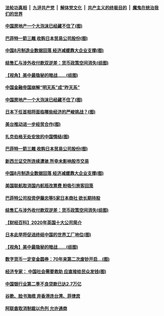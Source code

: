 ####  [法轮功真相](../../../../basic/blob/master/README.md?t=09011331) &nbsp;|&nbsp; [九评共产党](../../../../9ping.md/blob/master/README.md?t=09011331) &nbsp;|&nbsp; [解体党文化](../../../../jtdwh.md/blob/master/README.md?t=09011331)  &nbsp;|&nbsp; [共产主义的终极目的](../../../../gczydzjmd.md/blob/master/README.md?t=09011331) &nbsp;|&nbsp; [魔鬼在统治我们的世界](../../../../mgztzwmdsj.md/blob/master/README.md?t=09011331) 


#### [中国房地产一个大泡沫已经藏不住了(图)](../pages/p5/944753.md?t=09011331) 

#### [巴菲特一箭三雕 收购日本贸易公司股份(图)](../pages/p5/944743.md?t=09011331) 

#### [中国8月制造业数据回落 经济减缓靠大企业支撑(图)](../pages/p5/944730.md?t=09011331) 

#### [结售汇与涉外收付款双逆差：货币政策空间消失(组图)](../pages/p5/944685.md?t=09011331) 

#### [【视角】美中最隐秘的暗战……(组图)](../pages/p5/944679.md?t=09011331) 


#### [中国金融帝国崩解“明天系”成“昨天系”](../pages/p5/944771.md?t=09011331) 

#### [中国房地产一个大泡沫已经藏不住了(图)](../pages/p5/944753.md?t=09011331) 

#### [日本下任首相将面临哪些经济的严峻挑战？(图)](../pages/p5/944752.md?t=09011331) 

#### [美台推动进一步经贸合作(图)](../pages/p5/944764.md?t=09011331) 

#### [扎克伯格无处安放的中国情结(图)](../pages/p5/944762.md?t=09011331) 

#### [巴菲特一箭三雕 收购日本贸易公司股份(图)](../pages/p5/944743.md?t=09011331) 

#### [新西兰证交所连续遭骇 所幸未影响股市交易](../pages/p5/944732.md?t=09011331) 

#### [中国8月制造业数据回落 经济减缓靠大企业支撑(图)](../pages/p5/944730.md?t=09011331) 

#### [美国联航取消国内航班改票费 盼吸引旅客回笼](../pages/p5/944700.md?t=09011331) 

#### [巴菲特公司投资伊藤忠等5家日本商社 欲长期持股](../pages/p5/944697.md?t=09011331) 

#### [结售汇与涉外收付款双逆差：货币政策空间消失(组图)](../pages/p5/944685.md?t=09011331) 

#### [【财经百科】2020年英国十大公司简介](../pages/p5/944683.md?t=09011331) 

#### [日本此举将促进终结中国的世界工厂地位(图)](../pages/p5/944631.md?t=09011331) 

#### [【视角】美中最隐秘的暗战……(组图)](../pages/p5/944679.md?t=09011331) 

#### [数字货币一定变金圆券：70年来第二次废钞开启…(图)](../pages/p5/944674.md?t=09011331) 

#### [经济专家： 中国社会需要救助 应直接给民众发钱(图)](../pages/p5/944663.md?t=09011331) 

#### [中国银行业第二季不良贷款已达2.7万亿](../pages/p5/944659.md?t=09011331) 

#### [谷歌、脸书海缆 弃香港连台湾、菲律宾](../pages/p5/944654.md?t=09011331) 

#### [阿联酋取消制裁以色列 允许通商](../pages/p5/944647.md?t=09011331) 

